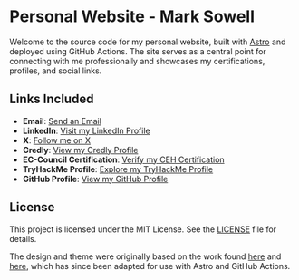 # Personal Website - Mark Sowell

Welcome to the source code for my personal website, built with [Astro](https://astro.build/) and deployed using GitHub Actions. The site serves as a central point for connecting with me professionally and showcases my certifications, profiles, and social links.

## Links Included

- **Email**: [Send an Email](mailto:mark@marksowell.com)
- **LinkedIn**: [Visit my LinkedIn Profile](https://www.linkedin.com/in/marksowell/)
- **X**: [Follow me on X](https://x.com/marksowell/)
- **Credly**: [View my Credly Profile](https://www.credly.com/users/marksowell)
- **EC-Council Certification**: [Verify my CEH Certification](https://aspen.eccouncil.org/VerifyBadge?type=certification&a=hrh5u5BN7tpBPrNa4iembfeuOXjVqqECsmvVrUh2oeI=)
- **TryHackMe Profile**: [Explore my TryHackMe Profile](https://tryhackme.com/p/marksowell)
- **GitHub Profile**: [View my GitHub Profile](https://github.com/marksowell)

## License

This project is licensed under the MIT License. See the [LICENSE](./LICENSE) file for details.

The design and theme were originally based on the work found [here](https://github.com/murraco/jekyll-theme-minimal-resume) and [here](https://github.com/chrispetrou/chrispetrou.github.io), which has since been adapted for use with Astro and GitHub Actions.
